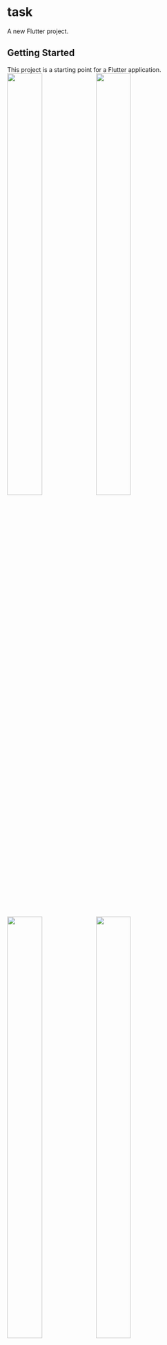 # task

A new Flutter project.

## Getting Started

This project is a starting point for a Flutter application.
<img src = 'https://user-images.githubusercontent.com/67200542/138843717-726ac2e1-d557-4c4e-9398-90571912aafc.png' width = 40% height=50% >
<img src = 'https://user-images.githubusercontent.com/67200542/138843725-3d1ff96b-5a6c-4b46-bb00-4212e6ea08f0.png' width = 40% height=50% >
<img src = 'https://user-images.githubusercontent.com/67200542/138843727-9d3562de-32cf-483f-8d1e-1e46b24f8bec.png' width = 40% height=50% >
<img src = 'https://user-images.githubusercontent.com/67200542/138843732-55003336-e472-40b4-9711-444f04e89fd4.png' width = 40% height=50% >

